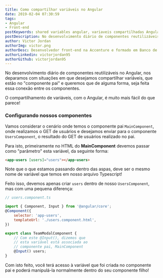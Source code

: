 ```yaml
---
title: Como compartilhar variáveis no Angular
date: 2019-02-04 07:30:59
tags:
- Angular
- Front-end
postKeywords: shared variables angular, variaveis compartilhadas Angular, como passar variaveis no angular, compartilhar variaveis no angular, reutilizar variaveis angular, reutilizacao angular
postDescription: No desenvolvimento diário de componentes reutilizáveis no Angular, nos deparamos com situações em que desejamos compartilhar variáveis, que estão no "componente pai" e queremos que de alguma forma, seja feita essa conexão entre os componentes. 
author: Victor Jordan
authorImg: victor.png
authorDesc: Desenvolvedor front-end na Accenture e formado em Banco de Dados pela Fatec, apaixonado por usabilidade, performance e UX!
authorLinkedin: victorjordan95
authorGithub: victorjordan95
---
```


No desenvolvimento diário de componentes reutilizáveis no Angular, nos deparamos com situações em que desejamos compartilhar variáveis, que estão no "componente pai" e queremos que de alguma forma, seja feita essa conexão entre os componentes. 

O compartilhamento de variáveis, com o Angular, é muito mais fácil do que parece! 

<!-- more -->

### Configurando nossos componentes

Vamos considerar o cenário onde temos o componente pai `MainComponent`, onde realizamos o GET de usuários e desejamos enviar para o componente `UsersComponent`, o resultado do GET de usuários realizado no pai.

Para isto, primeiramente no HTML do **MainComponent** devemos passar como "parâmetro" esta variável, da seguinte forma:

```html
<app-users [users]="users"></app-users>
```

Note que o que estamos passando dentro das aspas, deve ser o mesmo nome de variável que temos em nosso arquivo Typescript!

Feito isso, devemos apenas criar `users` dentro de nosso `UsersComponent`, mas com uma pequena diferença:

```javascript
// users.component.ts

import { Component, Input } from '@angular/core';
@Component({
    selector: 'app-users',
    templateUrl: './users.component.html',
})

export class TeamModalComponent {
    // Com este @Input(), dizemos que
    // esta variável está associada ao
    // componente pai, MainComponent
    @Input() users;
}
```

Com isto feito, você terá acesso à variável que foi criada no componente pai e poderá manipulá-la normalmente dentro do seu componente filho!